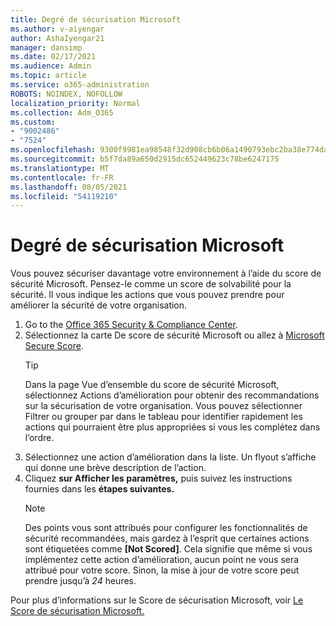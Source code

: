 ```yaml
---
title: Degré de sécurisation Microsoft
ms.author: v-aiyengar
author: AshaIyengar21
manager: dansimp
ms.date: 02/17/2021
ms.audience: Admin
ms.topic: article
ms.service: o365-administration
ROBOTS: NOINDEX, NOFOLLOW
localization_priority: Normal
ms.collection: Adm_O365
ms.custom:
- "9002486"
- "7524"
ms.openlocfilehash: 9300f9981ea98548f32d908cb6b06a1490793ebc2ba38e774dac45f5e341a869
ms.sourcegitcommit: b5f7da89a650d2915dc652449623c78be6247175
ms.translationtype: MT
ms.contentlocale: fr-FR
ms.lasthandoff: 08/05/2021
ms.locfileid: "54119210"
---
```

# <a name="microsoft-secure-score"></a>Degré de sécurisation Microsoft

Vous pouvez sécuriser davantage votre environnement à l’aide du score de sécurité Microsoft. Pensez-le comme un score de solvabilité pour la sécurité. Il vous indique les actions que vous pouvez prendre pour améliorer la sécurité de votre organisation.

1. Go to the [Office 365 Security & Compliance Center](https://go.microsoft.com/fwlink/p/?linkid=2077143).
1. Sélectionnez la carte De score de sécurité Microsoft ou allez à [Microsoft Secure Score](https://go.microsoft.com/fwlink/?linkid=2099589).
    > [!TIP]
    >  Dans la page Vue d’ensemble du score de sécurité Microsoft, sélectionnez Actions d’amélioration pour obtenir des recommandations sur la sécurisation de votre organisation. Vous pouvez sélectionner Filtrer ou grouper par dans le tableau pour identifier rapidement les actions qui pourraient être plus appropriées si vous les complétez dans l’ordre.
1. Sélectionnez une action d’amélioration dans la liste. Un flyout s’affiche qui donne une brève description de l’action.
1. Cliquez **sur Afficher les paramètres,** puis suivez les instructions fournies dans les **étapes suivantes.**
    > [!NOTE]
    > Des points vous sont attribués pour configurer les fonctionnalités de sécurité recommandées, mais gardez à l’esprit que certaines actions sont étiquetées comme **[Not Scored]**. Cela signifie que même si vous implémentez cette action d’amélioration, aucun point ne vous sera attribué pour votre score. Sinon, la mise à jour de votre score peut prendre jusqu’à *24* heures.

Pour plus d’informations sur le Score de sécurisation Microsoft, voir [Le Score de sécurisation Microsoft.](https://go.microsoft.com/fwlink/?linkid=2103077)